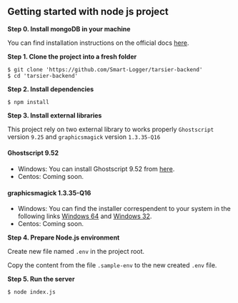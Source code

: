 ## Getting started with node js project


**Step 0. Install mongoDB in your machine**

You can find installation instructions on the official docs [here](https://docs.mongodb.com/manual/tutorial/install-mongodb-on-windows/).

**Step 1. Clone the project into a fresh folder**
```
$ git clone 'https://github.com/Smart-Logger/tarsier-backend'
$ cd 'tarsier-backend'
```

**Step 2. Install dependencies**
```
$ npm install
```

**Step 3. Install external libraries**

This project rely on two external library to works properly `Ghostscript` version `9.25` and `graphicsmagick` version `1.3.35-Q16`

#### Ghostscript 9.52

- Windows: You can install Ghostscript 9.52 from [here](https://github.com/ArtifexSoftware/ghostpdl-downloads/releases/tag/gs952).
- Centos: Coming soon.

#### graphicsmagick 1.3.35-Q16

- Windows: You can find the installer correspendent to your system in the following links [Windows 64](http://ftp.icm.edu.pl/pub/unix/graphics/GraphicsMagick/windows/GraphicsMagick-1.3.35-Q16-win64-dll.exe) and [Windows 32](http://ftp.icm.edu.pl/pub/unix/graphics/GraphicsMagick/windows/GraphicsMagick-1.3.36-Q16-win32-dll.exe).
- Centos: Coming soon.


**Step 4. Prepare Node.js environment**

Create new file named `.env` in the project root.

Copy the content from the file `.sample-env` to the new created `.env` file.

**Step 5. Run the server**
```
$ node index.js
```

